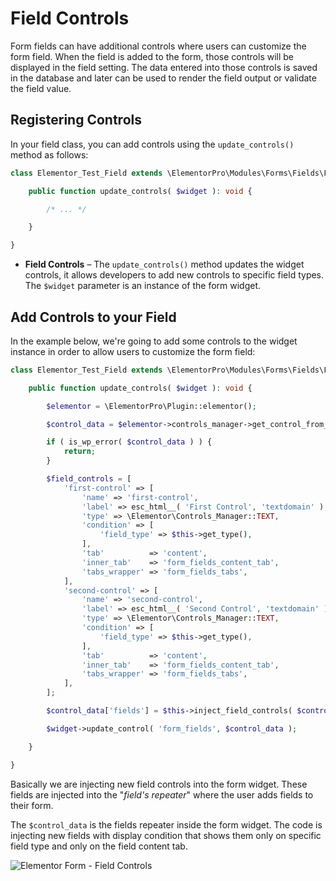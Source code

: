 # Field Controls

<Badge type="tip" vertical="top" text="Elementor Pro" /> <Badge type="warning" vertical="top" text="Advanced" />

Form fields can have additional controls where users can customize the form field. When the field is added to the form, those controls will be displayed in the field setting. The data entered into those controls is saved in the database and later can be used to render the field output or validate the field value.

## Registering Controls

In your field class, you can add controls using the `update_controls()` method as follows:

```php
class Elementor_Test_Field extends \ElementorPro\Modules\Forms\Fields\Field_Base {

	public function update_controls( $widget ): void {

		/* ... */

	}

}
```

* **Field Controls** – The `update_controls()` method updates the widget controls, it allows developers to add new controls to specific field types. The `$widget` parameter is an instance of the form widget.

## Add Controls to your Field

In the example below, we're going to add some controls to the widget instance in order to allow users to customize the form field:

```php {13-36}
class Elementor_Test_Field extends \ElementorPro\Modules\Forms\Fields\Field_Base {

	public function update_controls( $widget ): void {

		$elementor = \ElementorPro\Plugin::elementor();

		$control_data = $elementor->controls_manager->get_control_from_stack( $widget->get_unique_name(), 'form_fields' );

		if ( is_wp_error( $control_data ) ) {
			return;
		}

		$field_controls = [
			'first-control' => [
				'name' => 'first-control',
				'label' => esc_html__( 'First Control', 'textdomain' ),
				'type' => \Elementor\Controls_Manager::TEXT,
				'condition' => [
					'field_type' => $this->get_type(),
				],
				'tab'          => 'content',
				'inner_tab'    => 'form_fields_content_tab',
				'tabs_wrapper' => 'form_fields_tabs',
			],
			'second-control' => [
				'name' => 'second-control',
				'label' => esc_html__( 'Second Control', 'textdomain' ),
				'type' => \Elementor\Controls_Manager::TEXT,
				'condition' => [
					'field_type' => $this->get_type(),
				],
				'tab'          => 'content',
				'inner_tab'    => 'form_fields_content_tab',
				'tabs_wrapper' => 'form_fields_tabs',
			],
		];

		$control_data['fields'] = $this->inject_field_controls( $control_data['fields'], $field_controls );

		$widget->update_control( 'form_fields', $control_data );

	}

}
```

Basically we are injecting new field controls into the form widget. These fields are injected into the "*field's repeater*" where the user adds fields to their form.

The `$control_data` is the fields repeater inside the form widget. The code is injecting new fields with display condition that shows them only on specific field type and only on the field content tab.

<img :src="$withBase('/assets/img/elementor-form-field-controls.png')" alt="Elementor Form - Field Controls">
